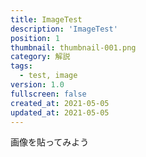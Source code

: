 ```yaml
---
title: ImageTest
description: 'ImageTest'
position: 1
thumbnail: thumbnail-001.png
category: 解説
tags: 
  - test, image
version: 1.0
fullscreen: false
created_at: 2021-05-05
updated_at: 2021-05-05
---
```


画像を貼ってみよう
<imageRender src="sun-heart.jpg"/>